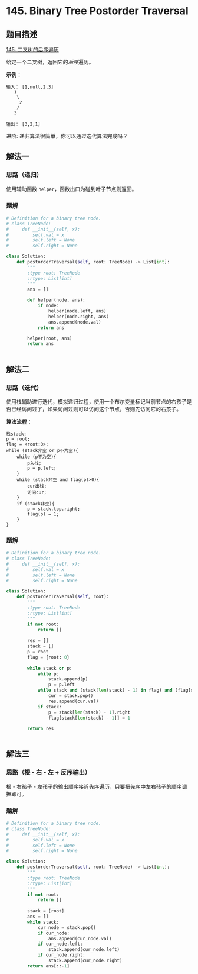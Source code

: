 # 145. Binary Tree Postorder Traversal

## 题目描述

[145. 二叉树的后序遍历](https://leetcode-cn.com/problems/binary-tree-postorder-traversal/)

给定一个二叉树，返回它的*后序*遍历。

**示例：**

```
输入： [1,null,2,3]  
   1
    \
     2
    /
   3 

输出： [3,2,1]
```

进阶: 递归算法很简单，你可以通过迭代算法完成吗？

## 解法一

### 思路（递归）

使用辅助函数 `helper`，函数出口为碰到叶子节点则返回。

### 题解

```python
# Definition for a binary tree node.
# class TreeNode:
#     def __init__(self, x):
#         self.val = x
#         self.left = None
#         self.right = None

class Solution:
    def postorderTraversal(self, root: TreeNode) -> List[int]:
        """
        :type root: TreeNode
        :rtype: List[int]
        """
        ans = []

        def helper(node, ans):
            if node:
                helper(node.left, ans)
                helper(node.right, ans)
                ans.append(node.val)
            return ans

        helper(root, ans)     
        return ans
    
```

## 解法二

### 思路（迭代）

使用栈辅助进行迭代，模拟递归过程，使用一个布尔变量标记当前节点的右孩子是否已经访问过了，如果访问过则可以访问这个节点，否则先访问它的右孩子。

**算法流程：**

```
栈stack;
p = root;
flag = <root:0>;
while (stack非空 or p不为空){
	while (p不为空){
		p入栈;
		p = p.left;
	}
	while (stack非空 and flag(p)>0){
		cur出栈;
		访问cur;
	}
	if (stack非空){
		p = stack.top.right;
		flag(p) = 1;
	}
}
```

### 题解

```python
# Definition for a binary tree node.
# class TreeNode:
#     def __init__(self, x):
#         self.val = x
#         self.left = None
#         self.right = None

class Solution:
    def postorderTraversal(self, root):
        """
        :type root: TreeNode
        :rtype: List[int]
        """
        if not root:
            return []
        
        res = []
        stack = []
        p = root
        flag = {root: 0}
        
        while stack or p:
            while p:
                stack.append(p)
                p = p.left
            while stack and (stack[len(stack) - 1] in flag) and (flag[stack[len(stack) - 1]] == 1):
                cur = stack.pop()
                res.append(cur.val)
            if stack:
                p = stack[len(stack) - 1].right
                flag[stack[len(stack) - 1]] = 1
                
        return res
    
```

## 解法三

### 思路（根 - 右 - 左 + 反序输出）

根 - 右孩子 - 左孩子的输出顺序接近先序遍历，只要把先序中左右孩子的顺序调换即可。

### 题解

```python
# Definition for a binary tree node.
# class TreeNode:
#     def __init__(self, x):
#         self.val = x
#         self.left = None
#         self.right = None

class Solution:
    def postorderTraversal(self, root: TreeNode) -> List[int]:
        """
        :type root: TreeNode
        :rtype: List[int]
        """
        if not root:
            return []
        
        stack = [root]
        ans = []
        while stack:
            cur_node = stack.pop()
            if cur_node:
                ans.append(cur_node.val)
            if cur_node.left:
                stack.append(cur_node.left)
            if cur_node.right:
                stack.append(cur_node.right)
        return ans[::-1]
```
